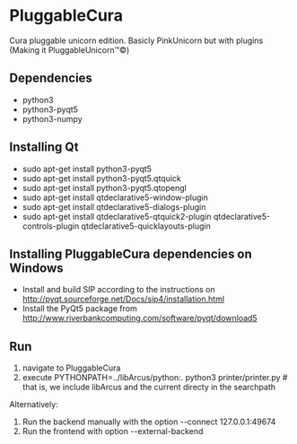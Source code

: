 PluggableCura
=============

Cura pluggable unicorn edition. Basicly PinkUnicorn but with plugins (Making it PluggableUnicorn™©)


Dependencies
------------
- python3
- python3-pyqt5
- python3-numpy

Installing Qt
-------------
- sudo apt-get install python3-pyqt5
- sudo apt-get install python3-pyqt5.qtquick
- sudo apt-get install python3-pyqt5.qtopengl
- sudo apt-get install qtdeclarative5-window-plugin
- sudo apt-get install qtdeclarative5-dialogs-plugin
- sudo apt-get install qtdeclarative5-qtquick2-plugin qtdeclarative5-controls-plugin qtdeclarative5-quicklayouts-plugin

Installing PluggableCura dependencies on Windows
-------------
- Install and build SIP according to the instructions on http://pyqt.sourceforge.net/Docs/sip4/installation.html
- Install the PyQt5 package from http://www.riverbankcomputing.com/software/pyqt/download5

Run
---
1. navigate to PluggableCura
2. execute
PYTHONPATH=../libArcus/python:. python3 printer/printer.py # that is, we include libArcus and the current directy in the searchpath

Alternatively:

1. Run the backend manually with the option --connect 127.0.0.1:49674
2. Run the frontend with option --external-backend

